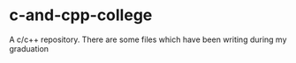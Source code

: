 # c-and-cpp-college
A c/c++ repository. There are some files which have been writing during my graduation
